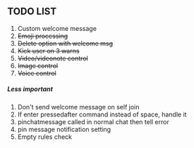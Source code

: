 ## TODO LIST

1. Custom welcome message
2. ~~Emoji processing~~
3. ~~Delete option with welcome msg~~
4. ~~Kick user on 3 warns~~
5. ~~Video/videonote control~~
6. ~~Image control~~
7. ~~Voice control~~

##### Less important
1. Don't send welcome message on self join
2. If enter pressedafter command instead of space, handle it
3. pinchatmessage called in normal chat then tell error
4. pin message notification setting
5. Empty rules check